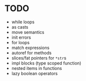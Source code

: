 # TODO

- while loops
- as casts
- move semantics
- init errors
- for loops
- match expressions
- autoref for methods
- slices/fat pointers for `*str`s
- impl blocks (type scoped function)
- nested items in functions
- lazy boolean operators
